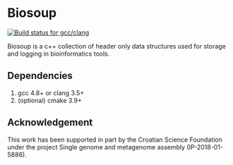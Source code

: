 # Biosoup

[![Build status for gcc/clang](https://travis-ci.org/rvaser/biosoup.svg?branch=master)](https://travis-ci.org/rvaser/biosoup)

Biosoup is a c++ collection of header only data structures used for storage and logging in bioinformatics tools.

## Dependencies

1. gcc 4.8+ or clang 3.5+
2. (optional) cmake 3.9+

## Acknowledgement

This work has been supported in part by the Croatian Science Foundation under the project Single genome and metagenome assembly (IP-2018-01-5886).
